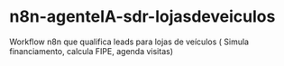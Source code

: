 # n8n-agenteIA-sdr-lojasdeveiculos
Workflow n8n que qualifica leads para lojas de veículos ( Simula financiamento, calcula FIPE, agenda visitas)
